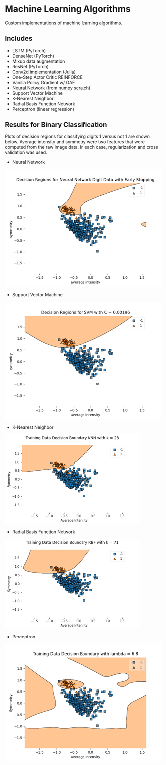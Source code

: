 # Machine Learning Algorithms
Custom implementations of machine learning algorithms.

## Includes
- LSTM (PyTorch)
- DenseNet (PyTorch)
- Mixup data augmentation
- ResNet (PyTorch)
- Conv2d implementation (Julia)
- One-Step Actor Critic REINFORCE
- Vanilla Policy Gradient w/ GAE
- Neural Network (from numpy scratch)
- Support Vector Machine
- K-Nearest Neighbor
- Radial Basis Function Network
- Perceptron (linear regression)


## Results for Binary Classification
Plots of decision regions for classifying digits 1 versus not 1 are shown below. Average intensity and symmetry were two features that were computed from the raw image data. In each case, regularization and cross validation was used.

- Neural Network

![neural network picture](https://github.com/thomashopkins32/MachineLearningAlgorithms/blob/main/images/nn.png)

- Support Vector Machine

![svm](https://github.com/thomashopkins32/MachineLearningAlgorithms/blob/main/images/svm.png)

- K-Nearest Neighbor

![knn](https://github.com/thomashopkins32/MachineLearningAlgorithms/blob/main/images/knn.png)

- Radial Basis Function Network

![rbf](https://github.com/thomashopkins32/MachineLearningAlgorithms/blob/main/images/rbf.png)

- Perceptron

![p](https://github.com/thomashopkins32/MachineLearningAlgorithms/blob/main/images/perceptron.png)

